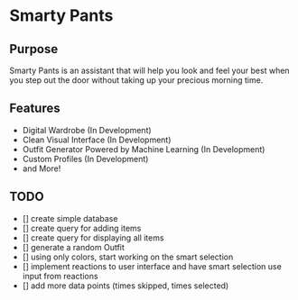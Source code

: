 # Smarty Pants

## Purpose
Smarty Pants is an assistant that will help you look and feel your best when you step out the door without taking up your precious morning time.

## Features
* Digital Wardrobe (In Development)
* Clean Visual Interface (In Development)
* Outfit Generator Powered by Machine Learning (In Development)
* Custom Profiles (In Development)
* and More!


## TODO
- [] create simple database
- [] create query for adding items
- [] create query for displaying all items
- [] generate a random Outfit
- [] using only colors, start working on the smart selection
- [] implement reactions to user interface and have smart selection use input from reactions
- [] add more data points (times skipped, times selected)
